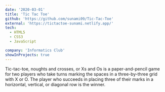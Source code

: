 ```yaml
---
date: '2020-03-01'
title: 'Tic Tac Toe'
github: 'https://github.com/sunami09/Tic-Tac-Toe'
external: 'https://tictactoe-sunami.netlify.app/'
tech:
  - HTML5
  - CSS3
  - JavaScript

company: 'Informatics Club'
showInProjects: true
---
```


Tic-tac-toe, noughts and crosses, or Xs and Os is a paper-and-pencil game for two players who take turns marking the spaces in a three-by-three grid with X or O. The player who succeeds in placing three of their marks in a horizontal, vertical, or diagonal row is the winner.
